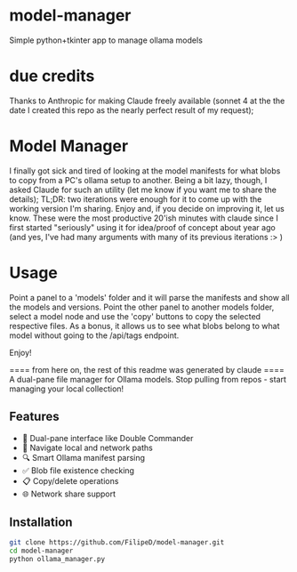 # model-manager
Simple python+tkinter app to manage ollama models

# due credits
Thanks to Anthropic for making Claude freely available (sonnet 4 at the the date I created this repo as the nearly perfect result of my
request);

# Model Manager
I finally got sick and tired of looking at the model manifests for what blobs to copy from a PC's ollama setup
to another. Being a bit lazy, though, I asked Claude for such an utility (let me know if you want me to share the
details); TL;DR: two iterations were enough for it to come up with the working version I'm sharing.
Enjoy and, if you decide on improving it, let us know. These were the most productive 20'ish minutes with claude since
I first started "seriously" using it for idea/proof of concept about year ago (and yes, I've had many arguments with many
of its previous iterations :> )

# Usage
Point a panel to a 'models' folder and it will parse the manifests and show all the models and versions.
Point the other panel to another models folder, select a model node and use the 'copy' buttons to copy the selected
respective files.
As a bonus, it allows us to see what blobs belong to what model without going to the /api/tags endpoint.

Enjoy!

==== from here on, the rest of this readme was generated by claude ====
A dual-pane file manager for Ollama models. Stop pulling from repos - start managing your local collection!

## Features

- 🚀 Dual-pane interface like Double Commander
- 📁 Navigate local and network paths
- 🔍 Smart Ollama manifest parsing
- ✅ Blob file existence checking
- 📋 Copy/delete operations
- 🌐 Network share support

## Installation

```bash
git clone https://github.com/FilipeD/model-manager.git
cd model-manager
python ollama_manager.py
